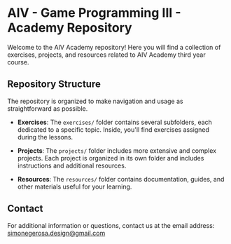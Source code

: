 
# AIV - Game Programming III - Academy Repository

Welcome to the AIV Academy repository! Here you will find a collection of exercises, projects, and resources related to AIV Academy third year course.

## Repository Structure

The repository is organized to make navigation and usage as straightforward as possible.

- **Exercises**: The `exercises/` folder contains several subfolders, each dedicated to a specific topic. Inside, you'll find exercises assigned during the lessons.

- **Projects**: The `projects/` folder includes more extensive and complex projects. Each project is organized in its own folder and includes instructions and additional resources.

- **Resources**: The `resources/` folder contains documentation, guides, and other materials useful for your learning.

## Contact

For additional information or questions, contact us at the email address: simonegerosa.design@gmail.com


